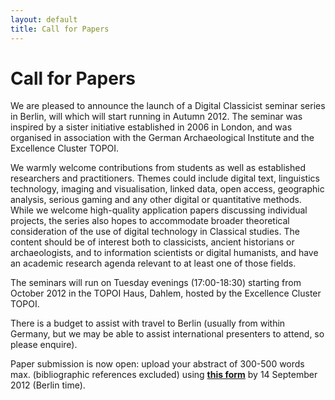 ```yaml
---
layout: default
title: Call for Papers
---
```


#  Call for Papers

We are pleased to announce the launch of a Digital Classicist seminar series in Berlin, will which will start running in Autumn 2012. The seminar was inspired by a sister initiative established in 2006 in London, and was organised in association with the German Archaeological Institute and the Excellence Cluster TOPOI.

We warmly welcome contributions from students as well as established researchers and practitioners. Themes could include digital text, linguistics technology, imaging and visualisation, linked data, open access, geographic analysis, serious gaming and any other digital or quantitative methods. While we welcome high-quality application papers discussing individual projects, the series also hopes to accommodate broader theoretical consideration of the use of digital technology in Classical studies. The content should be of interest both to classicists, ancient historians or archaeologists, and to information scientists or digital humanists, and have an academic research agenda relevant to at least one of those fields.

The seminars will run on Tuesday evenings (17:00-18:30) starting from October 2012 in the TOPOI Haus, Dahlem, hosted by the Excellence Cluster TOPOI.

There is a budget to assist with travel to Berlin (usually from within Germany, but we may be able to assist international presenters to attend, so please enquire).

Paper submission is now open: upload your abstract of 300-500 words max. (bibliographic references excluded) using **[this form](submit)** by 14 September 2012 (Berlin time).
